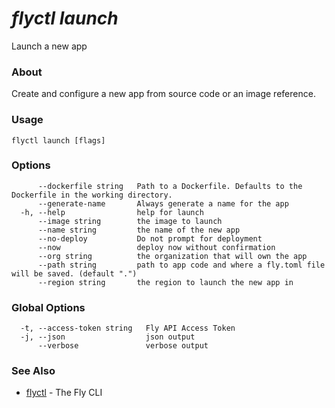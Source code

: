 # _flyctl launch_

Launch a new app

### About

Create and configure a new app from source code or an image reference.

### Usage
~~~
flyctl launch [flags]
~~~

### Options

~~~
      --dockerfile string   Path to a Dockerfile. Defaults to the Dockerfile in the working directory.
      --generate-name       Always generate a name for the app
  -h, --help                help for launch
      --image string        the image to launch
      --name string         the name of the new app
      --no-deploy           Do not prompt for deployment
      --now                 deploy now without confirmation
      --org string          the organization that will own the app
      --path string         path to app code and where a fly.toml file will be saved. (default ".")
      --region string       the region to launch the new app in
~~~

### Global Options

~~~
  -t, --access-token string   Fly API Access Token
  -j, --json                  json output
      --verbose               verbose output
~~~

### See Also

* [flyctl](/docs/flyctl/help/)	 - The Fly CLI


